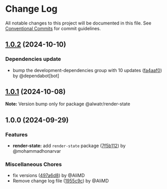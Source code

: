 # Change Log

All notable changes to this project will be documented in this file.
See [Conventional Commits](https://conventionalcommits.org) for commit guidelines.

## [1.0.2](https://github.com/Alwatr/nanolib/compare/@alwatr/render-state@1.0.1...@alwatr/render-state@1.0.2) (2024-10-10)

### Dependencies update

* bump the development-dependencies group with 10 updates ([fa4aaf0](https://github.com/Alwatr/nanolib/commit/fa4aaf04c907ecae06aa14000ce35216170c15ad)) by @dependabot[bot]

## [1.0.1](https://github.com/Alwatr/nanolib/compare/@alwatr/render-state@1.0.0...@alwatr/render-state@1.0.1) (2024-10-08)

**Note:** Version bump only for package @alwatr/render-state

## 1.0.0 (2024-09-29)

### Features

* **render-state:** add `render-state` package ([7f5b112](https://github.com/Alwatr/nanolib/commit/7f5b1122482a5df205cb4fee1113005310c9464f)) by @mohammadhonarvar

### Miscellaneous Chores

* fix versions ([497a6d8](https://github.com/Alwatr/nanolib/commit/497a6d81ae5989e566e96d498fc5f1b6c80193ae)) by @AliMD
* Remove change log file ([1955c9c](https://github.com/Alwatr/nanolib/commit/1955c9c20fc72df6c07e8e37a4bad48f1bd9125f)) by @AliMD

